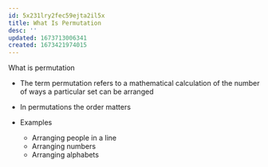 ```yaml
---
id: 5x231lry2fec59ejta2il5x
title: What Is Permutation
desc: ''
updated: 1673713006341
created: 1673421974015
---
```


What is permutation

- The term permutation refers to a mathematical calculation of the number of ways a particular set can be arranged

- In permutations the order matters 

- Examples 
	- Arranging people in a line
	- Arranging numbers 
	- Arranging alphabets